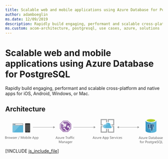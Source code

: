 ```yaml
---
title: Scalable web and mobile applications using Azure Database for PostgreSQL
author: adamboeglin
ms.date: 12/09/2019
description: Rapidly build engaging, performant and scalable cross-platform and native apps for iOS, Android, Windows, or Mac.
ms.custom: acom-architecture, postgresql, use cases, azure, solutions
---
```

# Scalable web and mobile applications using Azure Database for PostgreSQL

Rapidly build engaging, performant and scalable cross-platform and native apps for iOS, Android, Windows, or Mac. 


## Architecture

<svg class="architecture-diagram" aria-labelledby="scalable-web-and-mobile-applications-using-azure-database-for-postgresql" height="126.994" viewbox="0 0 789.121 126.994" width="789.121" xmlns="https://www.w3.org/2000/svg"><title id="scalable-web-and-mobile-applications-using-azure-database-for-postgresql">Scalable web and mobile applications using Azure Database for PostgreSQL</title><desc>Rapidly build engaging, performant and scalable cross-platform and native apps for iOS, Android, Windows, or Mac.</desc><g><path d="M36.412,67.156a2.141,2.141,0,0,0,2.135,2.131h49.1a2.141,2.141,0,0,0,2.135-2.135V33.747H36.411Z" fill="#59b4d9"></path><path d="M87.648,23.819h-49.1a2.141,2.141,0,0,0-2.135,2.135v8.113H89.784V25.954a2.141,2.141,0,0,0-2.135-2.135" fill="#a0a1a2"></path><g opacity="0.2"><path d="M38.547,23.819a2.141,2.141,0,0,0-2.135,2.135v41.2a2.141,2.141,0,0,0,2.135,2.131H40.9L82.956,23.81Z" fill="#fff"></path></g><rect fill="#fff" height="4.106" width="34.896" x="52.149" y="26.712"></rect><circle cx="44.861" cy="29.756" fill="#3999c6" r="2.306"></circle><g><path d="M124.581,67.273a2.055,2.055,0,0,1-2.1,1.865H101.276a2,2,0,0,1-1.865-1.865V25.321a2,2,0,0,1,1.866-1.865h21.207a2.055,2.055,0,0,1,2.1,1.865Z" fill="#333"></path><polygon fill="#505050" points="123.182 62.611 100.575 62.611 100.575 29.982 123.182 29.982 123.182 62.611 123.182 62.611"></polygon><path d="M118.754,26.487a.229.229,0,0,1-.221.236h-13.3A.229.229,0,0,1,105,26.5s0-.01,0-.014h0c0-.236,0-.471.236-.471H118.52c.236,0,.236.236.236.471Z"></path><path d="M103.139,65.871a.619.619,0,0,1-.7.7h-1.163a.619.619,0,0,1-.707-.7h0a.745.745,0,0,1,.7-.7h1.165A.745.745,0,0,1,103.139,65.871Z" fill="#737373"></path><path d="M123.182,65.871a.745.745,0,0,1-.7.7h-1.165a.619.619,0,0,1-.7-.7h0a.745.745,0,0,1,.7-.7h1.168a1.051,1.051,0,0,1,.7.7Z" fill="#737373"></path><path d="M114.559,65.871a1.236,1.236,0,0,1-1.4,1.4H110.6a1.343,1.343,0,0,1-1.4-1.285q0-.057,0-.113h0a1.5,1.5,0,0,1,1.4-1.4h2.564a1.343,1.343,0,0,1,1.4,1.285Q114.562,65.814,114.559,65.871Z" fill="#737373"></path></g><g><path d="M0,100.986V88.707H3.494a3.817,3.817,0,0,1,2.525.779,2.515,2.515,0,0,1,.934,2.029,2.99,2.99,0,0,1-.564,1.814,3.048,3.048,0,0,1-1.559,1.1v.035a3.132,3.132,0,0,1,1.986.938,2.881,2.881,0,0,1,.745,2.059,3.211,3.211,0,0,1-1.131,2.553,4.208,4.208,0,0,1-2.852.977ZM1.438,90.008v3.965H2.912A2.79,2.79,0,0,0,4.77,93.4,1.981,1.981,0,0,0,5.446,91.8q0-1.787-2.354-1.789Zm0,5.258v4.418H3.392a2.921,2.921,0,0,0,1.965-.6,2.052,2.052,0,0,0,.7-1.643q0-2.177-2.963-2.176Z" fill="#5b5b5b"></path><path d="M14.438,93.639a1.725,1.725,0,0,0-1.062-.283,1.793,1.793,0,0,0-1.5.848,3.917,3.917,0,0,0-.6,2.313v4.471h-1.4v-8.77h1.4v1.807H11.3a3.059,3.059,0,0,1,.917-1.441,2.088,2.088,0,0,1,1.378-.52,2.291,2.291,0,0,1,.84.121Z" fill="#5b5b5b"></path><path d="M19.4,101.191a4.071,4.071,0,0,1-3.1-1.229,4.555,4.555,0,0,1-1.16-3.258,4.744,4.744,0,0,1,1.207-3.451A4.341,4.341,0,0,1,19.6,92.012a3.933,3.933,0,0,1,3.062,1.207,4.789,4.789,0,0,1,1.1,3.348,4.707,4.707,0,0,1-1.187,3.361A4.155,4.155,0,0,1,19.4,101.191Zm.1-8a2.671,2.671,0,0,0-2.141.92,3.784,3.784,0,0,0-.788,2.539,3.578,3.578,0,0,0,.8,2.459,2.71,2.71,0,0,0,2.132.9,2.569,2.569,0,0,0,2.094-.883,3.824,3.824,0,0,0,.732-2.508,3.894,3.894,0,0,0-.732-2.535A2.557,2.557,0,0,0,19.5,93.193Z" fill="#5b5b5b"></path><path d="M37.053,92.217l-2.629,8.77H32.968l-1.807-6.277a4.068,4.068,0,0,1-.137-.812H30.99a3.811,3.811,0,0,1-.181.795l-1.961,6.295h-1.4l-2.654-8.77h1.473l1.815,6.594a3.9,3.9,0,0,1,.12.789h.068a3.718,3.718,0,0,1,.154-.807l2.021-6.576h1.285l1.815,6.611a4.76,4.76,0,0,1,.128.787h.068a3.7,3.7,0,0,1,.146-.787l1.781-6.611Z" fill="#5b5b5b"></path><path d="M38.148,100.67V99.162a4.161,4.161,0,0,0,2.526.848q1.85,0,1.85-1.232a1.071,1.071,0,0,0-.158-.6,1.592,1.592,0,0,0-.429-.432,3.191,3.191,0,0,0-.634-.34c-.242-.1-.5-.2-.783-.312a9.817,9.817,0,0,1-1.023-.467,3.12,3.12,0,0,1-.736-.529,1.969,1.969,0,0,1-.445-.674,2.377,2.377,0,0,1-.149-.881,2.09,2.09,0,0,1,.282-1.092,2.517,2.517,0,0,1,.754-.8,3.512,3.512,0,0,1,1.074-.484,4.814,4.814,0,0,1,1.246-.162,5.016,5.016,0,0,1,2.038.395v1.422a3.964,3.964,0,0,0-2.227-.635,2.579,2.579,0,0,0-.711.09,1.782,1.782,0,0,0-.544.252,1.2,1.2,0,0,0-.351.391,1.021,1.021,0,0,0-.124.5,1.2,1.2,0,0,0,.124.574,1.277,1.277,0,0,0,.364.412,2.731,2.731,0,0,0,.582.324q.343.146.779.316a11.127,11.127,0,0,1,1.045.459,3.554,3.554,0,0,1,.787.531,2.089,2.089,0,0,1,.5.68,2.2,2.2,0,0,1,.176.916,2.153,2.153,0,0,1-.287,1.131,2.447,2.447,0,0,1-.767.8,3.527,3.527,0,0,1-1.1.471,5.411,5.411,0,0,1-1.31.154A4.982,4.982,0,0,1,38.148,100.67Z" fill="#5b5b5b"></path><path d="M53.168,96.953H46.977a3.273,3.273,0,0,0,.788,2.26,2.715,2.715,0,0,0,2.072.8,4.309,4.309,0,0,0,2.723-.977v1.318a5.08,5.08,0,0,1-3.057.84,3.7,3.7,0,0,1-2.92-1.2,4.883,4.883,0,0,1-1.062-3.359,4.791,4.791,0,0,1,1.16-3.336,3.719,3.719,0,0,1,2.881-1.289,3.3,3.3,0,0,1,2.663,1.113,4.644,4.644,0,0,1,.942,3.092Zm-1.438-1.191a2.857,2.857,0,0,0-.587-1.893,2,2,0,0,0-1.605-.676,2.264,2.264,0,0,0-1.687.711,3.226,3.226,0,0,0-.856,1.857Z" fill="#5b5b5b"></path><path d="M59.864,93.639a1.725,1.725,0,0,0-1.062-.283,1.793,1.793,0,0,0-1.5.848,3.917,3.917,0,0,0-.6,2.313v4.471h-1.4v-8.77h1.4v1.807h.034a3.059,3.059,0,0,1,.917-1.441,2.088,2.088,0,0,1,1.378-.52,2.291,2.291,0,0,1,.84.121Z" fill="#5b5b5b"></path><path d="M71.732,88.707l-5.892,14.316h-1.31l5.874-14.316Z" fill="#5b5b5b"></path><path d="M90.537,100.986H89.106V92.748q0-.976.12-2.389h-.034a7.581,7.581,0,0,1-.368,1.189l-4.2,9.438h-.7l-4.187-9.369a7.253,7.253,0,0,1-.368-1.258h-.034q.067.735.068,2.406v8.221H78.018V88.707h1.9l3.768,8.563a10.982,10.982,0,0,1,.565,1.473H84.3q.369-1.011.591-1.508l3.845-8.527h1.8Z" fill="#5b5b5b"></path><path d="M97.241,101.191a4.069,4.069,0,0,1-3.1-1.229,4.551,4.551,0,0,1-1.16-3.258,4.744,4.744,0,0,1,1.207-3.451,4.34,4.34,0,0,1,3.263-1.242,3.932,3.932,0,0,1,3.061,1.207,4.784,4.784,0,0,1,1.1,3.348,4.711,4.711,0,0,1-1.186,3.361A4.159,4.159,0,0,1,97.241,101.191Zm.1-8a2.673,2.673,0,0,0-2.141.92,3.784,3.784,0,0,0-.787,2.539,3.578,3.578,0,0,0,.8,2.459,2.713,2.713,0,0,0,2.132.9,2.567,2.567,0,0,0,2.094-.883,3.824,3.824,0,0,0,.732-2.508,3.894,3.894,0,0,0-.732-2.535A2.554,2.554,0,0,0,97.344,93.193Z" fill="#5b5b5b"></path><path d="M105.291,99.719h-.034v1.268h-1.4V88h1.4v5.754h.034a3.321,3.321,0,0,1,3.031-1.746,3.213,3.213,0,0,1,2.642,1.178,4.858,4.858,0,0,1,.955,3.154,5.442,5.442,0,0,1-1.07,3.525,3.568,3.568,0,0,1-2.929,1.322A2.883,2.883,0,0,1,105.291,99.719Zm-.034-3.537v1.225a2.611,2.611,0,0,0,.706,1.846,2.521,2.521,0,0,0,3.794-.219,4.476,4.476,0,0,0,.724-2.715,3.539,3.539,0,0,0-.677-2.295,2.241,2.241,0,0,0-1.833-.83,2.49,2.49,0,0,0-1.969.852A3.129,3.129,0,0,0,105.257,96.182Z" fill="#5b5b5b"></path><path d="M114.881,89.99a.885.885,0,0,1-.642-.256.866.866,0,0,1-.266-.65.9.9,0,0,1,.907-.916.907.907,0,0,1,.655.26.875.875,0,0,1,.27.656.865.865,0,0,1-.27.641A.9.9,0,0,1,114.881,89.99Zm.686,11h-1.4v-8.77h1.4Z" fill="#5b5b5b"></path><path d="M119.813,100.986h-1.4V88h1.4Z" fill="#5b5b5b"></path><path d="M129.7,96.953h-6.191a3.273,3.273,0,0,0,.788,2.26,2.715,2.715,0,0,0,2.072.8,4.309,4.309,0,0,0,2.723-.977v1.318a5.08,5.08,0,0,1-3.057.84,3.7,3.7,0,0,1-2.92-1.2,4.883,4.883,0,0,1-1.062-3.359,4.791,4.791,0,0,1,1.16-3.336,3.719,3.719,0,0,1,2.881-1.289,3.3,3.3,0,0,1,2.663,1.113,4.644,4.644,0,0,1,.942,3.092Zm-1.438-1.191a2.857,2.857,0,0,0-.587-1.893,2,2,0,0,0-1.605-.676,2.264,2.264,0,0,0-1.687.711,3.226,3.226,0,0,0-.856,1.857Z" fill="#5b5b5b"></path><path d="M146.324,100.986h-1.593l-1.3-3.443h-5.207L137,100.986h-1.6l4.709-12.279h1.49Zm-3.365-4.736-1.927-5.232a5.093,5.093,0,0,1-.188-.82h-.034a4.531,4.531,0,0,1-.2.82L138.7,96.25Z" fill="#5b5b5b"></path><path d="M149.382,99.719h-.034v5.3h-1.4v-12.8h1.4v1.541h.034a3.321,3.321,0,0,1,3.031-1.746,3.209,3.209,0,0,1,2.646,1.178,4.874,4.874,0,0,1,.951,3.154,5.442,5.442,0,0,1-1.07,3.525,3.568,3.568,0,0,1-2.929,1.322A2.932,2.932,0,0,1,149.382,99.719Zm-.034-3.537v1.225a2.611,2.611,0,0,0,.706,1.846,2.521,2.521,0,0,0,3.794-.219,4.476,4.476,0,0,0,.724-2.715,3.539,3.539,0,0,0-.677-2.295,2.241,2.241,0,0,0-1.833-.83,2.49,2.49,0,0,0-1.969.852A3.129,3.129,0,0,0,149.348,96.182Z" fill="#5b5b5b"></path><path d="M159.691,99.719h-.034v5.3h-1.4v-12.8h1.4v1.541h.034a3.321,3.321,0,0,1,3.031-1.746,3.209,3.209,0,0,1,2.646,1.178,4.874,4.874,0,0,1,.951,3.154,5.442,5.442,0,0,1-1.07,3.525,3.568,3.568,0,0,1-2.929,1.322A2.932,2.932,0,0,1,159.691,99.719Zm-.034-3.537v1.225a2.611,2.611,0,0,0,.706,1.846,2.521,2.521,0,0,0,3.794-.219,4.476,4.476,0,0,0,.724-2.715,3.539,3.539,0,0,0-.677-2.295,2.241,2.241,0,0,0-1.833-.83,2.49,2.49,0,0,0-1.969.852A3.129,3.129,0,0,0,159.657,96.182Z" fill="#5b5b5b"></path></g><g><path d="M263.163,101.4H261.57l-1.3-3.443h-5.206l-1.225,3.443h-1.6l4.71-12.279h1.49ZM259.8,96.668l-1.927-5.232a4.888,4.888,0,0,1-.188-.82h-.034a4.6,4.6,0,0,1-.2.82l-1.909,5.232Z" fill="#5b5b5b"></path><path d="M270.9,93.037l-5.189,7.168h5.138v1.2h-7.2v-.437l5.188-7.133h-4.7v-1.2H270.9Z" fill="#5b5b5b"></path><path d="M279.8,101.4h-1.4v-1.387h-.034a2.885,2.885,0,0,1-2.706,1.592q-3.133,0-3.134-3.734v-5.24h1.4v5.018q0,2.774,2.124,2.775a2.149,2.149,0,0,0,1.691-.758,2.9,2.9,0,0,0,.663-1.982V92.635h1.4Z" fill="#5b5b5b"></path><path d="M287.208,94.057a1.725,1.725,0,0,0-1.062-.283,1.793,1.793,0,0,0-1.5.848,3.917,3.917,0,0,0-.6,2.313V101.4h-1.4v-8.77h1.4v1.807h.034A3.059,3.059,0,0,1,284.99,93a2.088,2.088,0,0,1,1.378-.52,2.291,2.291,0,0,1,.84.121Z" fill="#5b5b5b"></path><path d="M295.548,97.371h-6.19a3.277,3.277,0,0,0,.787,2.26,2.716,2.716,0,0,0,2.072.8,4.312,4.312,0,0,0,2.724-.977v1.318a5.083,5.083,0,0,1-3.058.84,3.706,3.706,0,0,1-2.92-1.2,4.883,4.883,0,0,1-1.062-3.359,4.8,4.8,0,0,1,1.16-3.336,3.721,3.721,0,0,1,2.882-1.289,3.3,3.3,0,0,1,2.663,1.113,4.644,4.644,0,0,1,.941,3.092Zm-1.438-1.191a2.862,2.862,0,0,0-.586-1.893,2.005,2.005,0,0,0-1.606-.676,2.266,2.266,0,0,0-1.687.711,3.232,3.232,0,0,0-.856,1.857Z" fill="#5b5b5b"></path><path d="M309.925,90.426H306.38V101.4h-1.438V90.426h-3.536v-1.3h8.52Z" fill="#5b5b5b"></path><path d="M314.712,94.057a1.722,1.722,0,0,0-1.062-.283,1.793,1.793,0,0,0-1.5.848,3.924,3.924,0,0,0-.6,2.313V101.4h-1.4v-8.77h1.4v1.807h.034A3.05,3.05,0,0,1,312.494,93a2.091,2.091,0,0,1,1.379-.52,2.285,2.285,0,0,1,.839.121Z" fill="#5b5b5b"></path><path d="M322.513,101.4h-1.4v-1.371h-.034a2.94,2.94,0,0,1-2.7,1.576,2.88,2.88,0,0,1-2.051-.693,2.4,2.4,0,0,1-.741-1.842q0-2.458,2.895-2.859l2.629-.369q0-2.232-1.807-2.234a4.318,4.318,0,0,0-2.86,1.078V93.252a5.429,5.429,0,0,1,2.98-.822q3.091,0,3.091,3.271Zm-1.4-4.436-2.115.291a3.452,3.452,0,0,0-1.473.482,1.4,1.4,0,0,0-.5,1.23,1.338,1.338,0,0,0,.458,1.049,1.766,1.766,0,0,0,1.22.406,2.255,2.255,0,0,0,1.726-.732,2.614,2.614,0,0,0,.681-1.854Z" fill="#5b5b5b"></path><path d="M329.492,89.656a1.873,1.873,0,0,0-.934-.232q-1.474,0-1.473,1.859v1.352h2.055v1.2h-2.055v7.57h-1.4v-7.57h-1.5v-1.2h1.5V91.213a2.95,2.95,0,0,1,.8-2.178,2.684,2.684,0,0,1,1.986-.8,2.74,2.74,0,0,1,1.02.154Z" fill="#5b5b5b"></path><path d="M334.98,89.656a1.868,1.868,0,0,0-.934-.232q-1.472,0-1.473,1.859v1.352h2.056v1.2h-2.056v7.57h-1.4v-7.57h-1.5v-1.2h1.5V91.213a2.953,2.953,0,0,1,.8-2.178,2.685,2.685,0,0,1,1.987-.8,2.734,2.734,0,0,1,1.019.154Z" fill="#5b5b5b"></path><path d="M336.855,90.408a.885.885,0,0,1-.642-.256.866.866,0,0,1-.266-.65.9.9,0,0,1,.907-.916.907.907,0,0,1,.655.26.875.875,0,0,1,.27.656.865.865,0,0,1-.27.641A.9.9,0,0,1,336.855,90.408Zm.686,11h-1.4v-8.77h1.4Z" fill="#5b5b5b"></path><path d="M346.361,101a4.572,4.572,0,0,1-2.4.607,3.966,3.966,0,0,1-3.027-1.221,4.42,4.42,0,0,1-1.151-3.164,4.861,4.861,0,0,1,1.241-3.48,4.34,4.34,0,0,1,3.313-1.314,4.614,4.614,0,0,1,2.038.428V94.3a3.566,3.566,0,0,0-2.089-.686,2.821,2.821,0,0,0-2.205.963,3.656,3.656,0,0,0-.86,2.531,3.482,3.482,0,0,0,.809,2.432,2.791,2.791,0,0,0,2.171.891,3.523,3.523,0,0,0,2.158-.762Z" fill="#5b5b5b"></path><path d="M281.53,122.449H280.1v-8.238q0-.976.12-2.389h-.034a7.581,7.581,0,0,1-.368,1.189l-4.2,9.438h-.7l-4.187-9.369a7.253,7.253,0,0,1-.368-1.258h-.034q.067.735.068,2.406v8.221h-1.388V110.17h1.9l3.768,8.563a10.982,10.982,0,0,1,.565,1.473h.051q.369-1.011.591-1.508l3.845-8.527h1.8Z" fill="#5b5b5b"></path><path d="M290.847,122.449h-1.4v-1.371h-.034a2.94,2.94,0,0,1-2.7,1.576,2.88,2.88,0,0,1-2.051-.693,2.4,2.4,0,0,1-.741-1.842q0-2.458,2.895-2.859l2.629-.369q0-2.232-1.807-2.234a4.318,4.318,0,0,0-2.86,1.078V114.3a5.429,5.429,0,0,1,2.98-.822q3.091,0,3.091,3.271Zm-1.4-4.436-2.115.291a3.452,3.452,0,0,0-1.473.482,1.4,1.4,0,0,0-.5,1.23,1.338,1.338,0,0,0,.458,1.049,1.766,1.766,0,0,0,1.22.406,2.255,2.255,0,0,0,1.726-.732,2.614,2.614,0,0,0,.681-1.854Z" fill="#5b5b5b"></path><path d="M300.771,122.449h-1.4v-5q0-2.789-2.038-2.791a2.209,2.209,0,0,0-1.743.793,2.934,2.934,0,0,0-.689,2v5h-1.4v-8.77h1.4v1.457h.034a3.167,3.167,0,0,1,2.878-1.662,2.682,2.682,0,0,1,2.2.93,4.137,4.137,0,0,1,.763,2.684Z" fill="#5b5b5b"></path><path d="M309.694,122.449h-1.4v-1.371h-.034a2.942,2.942,0,0,1-2.7,1.576,2.881,2.881,0,0,1-2.051-.693,2.406,2.406,0,0,1-.74-1.842q0-2.458,2.895-2.859l2.629-.369q0-2.232-1.808-2.234a4.318,4.318,0,0,0-2.859,1.078V114.3a5.426,5.426,0,0,1,2.979-.822q3.091,0,3.092,3.271Zm-1.4-4.436-2.115.291a3.447,3.447,0,0,0-1.473.482,1.4,1.4,0,0,0-.5,1.23,1.338,1.338,0,0,0,.458,1.049,1.769,1.769,0,0,0,1.221.406,2.255,2.255,0,0,0,1.726-.732,2.618,2.618,0,0,0,.681-1.854Z" fill="#5b5b5b"></path><path d="M319.824,121.746q0,4.831-4.624,4.83a6.2,6.2,0,0,1-2.844-.617v-1.4a5.833,5.833,0,0,0,2.826.822q3.237,0,3.236-3.441v-.959h-.034a3.548,3.548,0,0,1-5.646.51,4.669,4.669,0,0,1-1-3.139,5.464,5.464,0,0,1,1.074-3.555,3.591,3.591,0,0,1,2.941-1.318,2.858,2.858,0,0,1,2.629,1.422h.034V113.68h1.405Zm-1.405-3.262v-1.293a2.506,2.506,0,0,0-.706-1.789,2.322,2.322,0,0,0-1.76-.746,2.44,2.44,0,0,0-2.038.947,4.219,4.219,0,0,0-.736,2.648,3.628,3.628,0,0,0,.707,2.344,2.283,2.283,0,0,0,1.87.877,2.442,2.442,0,0,0,1.923-.84A3.123,3.123,0,0,0,318.419,118.484Z" fill="#5b5b5b"></path><path d="M329.714,118.416h-6.19a3.277,3.277,0,0,0,.787,2.26,2.716,2.716,0,0,0,2.072.8,4.312,4.312,0,0,0,2.724-.977v1.318a5.083,5.083,0,0,1-3.058.84,3.706,3.706,0,0,1-2.92-1.2,4.883,4.883,0,0,1-1.062-3.359,4.8,4.8,0,0,1,1.16-3.336,3.721,3.721,0,0,1,2.882-1.289,3.3,3.3,0,0,1,2.663,1.113,4.644,4.644,0,0,1,.941,3.092Zm-1.438-1.191a2.862,2.862,0,0,0-.586-1.893,2.005,2.005,0,0,0-1.606-.676,2.266,2.266,0,0,0-1.687.711,3.232,3.232,0,0,0-.856,1.857Z" fill="#5b5b5b"></path><path d="M336.41,115.1a1.722,1.722,0,0,0-1.062-.283,1.793,1.793,0,0,0-1.5.848,3.924,3.924,0,0,0-.6,2.313v4.471h-1.4v-8.77h1.4v1.807h.034a3.05,3.05,0,0,1,.916-1.441,2.091,2.091,0,0,1,1.379-.52,2.285,2.285,0,0,1,.839.121Z" fill="#5b5b5b"></path></g><g><rect fill="#969696" height="1.5" width="103.7" x="138.382" y="42.504"></rect><polygon fill="#969696" points="240.55 38.018 249.617 43.254 240.55 48.489 240.55 38.018"></polygon></g><g><rect fill="#969696" height="1.5" width="103.7" x="341.311" y="42.504"></rect><polygon fill="#969696" points="443.479 38.018 452.546 43.254 443.479 48.489 443.479 38.018"></polygon></g><g><rect fill="#969696" height="1.5" width="96.165" x="568.059" y="42.504"></rect><polygon fill="#969696" points="662.692 38.018 671.759 43.254 662.692 48.489 662.692 38.018"></polygon><polygon fill="#969696" points="569.59 38.018 560.523 43.254 569.59 48.489 569.59 38.018"></polygon></g><g><polygon fill="#804998" points="330.142 50.043 330.142 26.467 313.647 10.021 290.303 10.021 273.773 26.965 273.773 49.96 290.269 66.39 313.647 66.39 330.142 50.043"></polygon><g opacity="0.8" style="isolation: isolate"><path d="M312.711,12.276H291.234L276.028,27.864V49.02L291.2,64.135h21.507L327.888,49.1V27.406Zm-1.28,48.748h-.171l-12.717-12.9,2.685-3H292.01v9.45l3.018-3.249,10,9.7H292.49l-13.35-13.3V29.13l3.745-3.84,9.954,8.968-5.67,5.886h18.1V22.157l-5.919,5.9-10.017-9.383,3.209-3.289h18.878L324.776,28.7V45.322l-6.338-5.973,4.643-4.178H310.248V47.29l4.194-4.161,7.179,7.8Z" fill="#fff"></path></g><g opacity="0.2" style="isolation: isolate"><polygon fill="#fff" points="322.134 18.483 313.647 10.021 290.303 10.021 273.773 26.965 273.773 49.961 282.232 58.385 322.134 18.483"></polygon></g></g><g><path d="M680,101.822h-1.593l-1.3-3.443H671.9l-1.225,3.443h-1.6l4.71-12.279h1.489Zm-3.365-4.736-1.927-5.232a4.888,4.888,0,0,1-.188-.82h-.034a4.6,4.6,0,0,1-.2.82l-1.909,5.232Z" fill="#5b5b5b"></path><path d="M687.731,93.455l-5.188,7.168h5.138v1.2h-7.2v-.437l5.189-7.133h-4.7v-1.2h6.765Z" fill="#5b5b5b"></path><path d="M696.638,101.822h-1.4v-1.387H695.2a2.885,2.885,0,0,1-2.706,1.592q-3.135,0-3.134-3.734v-5.24h1.4V98.07q0,2.774,2.124,2.775a2.145,2.145,0,0,0,1.69-.758,2.9,2.9,0,0,0,.664-1.982V93.053h1.4Z" fill="#5b5b5b"></path><path d="M704.045,94.475a1.722,1.722,0,0,0-1.062-.283,1.793,1.793,0,0,0-1.5.848,3.924,3.924,0,0,0-.6,2.313v4.471h-1.4v-8.77h1.4v1.807h.034a3.05,3.05,0,0,1,.916-1.441,2.089,2.089,0,0,1,1.379-.52,2.285,2.285,0,0,1,.839.121Z" fill="#5b5b5b"></path><path d="M712.385,97.789h-6.191a3.282,3.282,0,0,0,.788,2.26,2.715,2.715,0,0,0,2.072.8,4.309,4.309,0,0,0,2.723-.977v1.318a5.08,5.08,0,0,1-3.057.84,3.706,3.706,0,0,1-2.92-1.2,4.883,4.883,0,0,1-1.062-3.359,4.8,4.8,0,0,1,1.16-3.336,3.721,3.721,0,0,1,2.882-1.289,3.3,3.3,0,0,1,2.663,1.113,4.644,4.644,0,0,1,.941,3.092ZM710.946,96.6a2.857,2.857,0,0,0-.587-1.893,2,2,0,0,0-1.605-.676,2.264,2.264,0,0,0-1.687.711,3.226,3.226,0,0,0-.856,1.857Z" fill="#5b5b5b"></path><path d="M719.5,101.822V89.543h3.392q6.491,0,6.49,5.984a6.031,6.031,0,0,1-1.8,4.568,6.688,6.688,0,0,1-4.825,1.727Zm1.439-10.979v9.676h1.832a5.192,5.192,0,0,0,3.759-1.293,4.842,4.842,0,0,0,1.345-3.664q0-4.72-5.018-4.719Z" fill="#5b5b5b"></path><path d="M737.886,101.822h-1.4v-1.371h-.034a2.94,2.94,0,0,1-2.7,1.576,2.878,2.878,0,0,1-2.051-.693,2.4,2.4,0,0,1-.741-1.842q0-2.458,2.895-2.859l2.629-.369q0-2.232-1.807-2.234a4.318,4.318,0,0,0-2.86,1.078V93.67a5.428,5.428,0,0,1,2.979-.822q3.092,0,3.092,3.271Zm-1.4-4.436-2.115.291a3.452,3.452,0,0,0-1.473.482,1.4,1.4,0,0,0-.5,1.23,1.341,1.341,0,0,0,.458,1.049,1.771,1.771,0,0,0,1.221.406,2.255,2.255,0,0,0,1.726-.732,2.618,2.618,0,0,0,.681-1.854Z" fill="#5b5b5b"></path><path d="M744.6,101.736a2.722,2.722,0,0,1-1.311.273q-2.3,0-2.3-2.568V94.252h-1.507v-1.2h1.507V90.912l1.4-.453v2.594h2.21v1.2h-2.21v4.941a2.047,2.047,0,0,0,.3,1.258,1.2,1.2,0,0,0,.993.377,1.47,1.47,0,0,0,.917-.291Z" fill="#5b5b5b"></path><path d="M752.751,101.822h-1.4v-1.371h-.034a2.94,2.94,0,0,1-2.7,1.576,2.878,2.878,0,0,1-2.051-.693,2.4,2.4,0,0,1-.741-1.842q0-2.458,2.895-2.859l2.629-.369q0-2.232-1.807-2.234a4.318,4.318,0,0,0-2.86,1.078V93.67a5.428,5.428,0,0,1,2.979-.822q3.092,0,3.092,3.271Zm-1.4-4.436-2.115.291a3.452,3.452,0,0,0-1.473.482,1.4,1.4,0,0,0-.5,1.23,1.341,1.341,0,0,0,.458,1.049,1.771,1.771,0,0,0,1.221.406,2.255,2.255,0,0,0,1.726-.732,2.618,2.618,0,0,0,.681-1.854Z" fill="#5b5b5b"></path><path d="M756.836,100.555H756.8v1.268h-1.4V88.84h1.4v5.754h.034a3.321,3.321,0,0,1,3.031-1.746,3.214,3.214,0,0,1,2.642,1.178,4.858,4.858,0,0,1,.955,3.154,5.437,5.437,0,0,1-1.071,3.525,3.565,3.565,0,0,1-2.928,1.322A2.883,2.883,0,0,1,756.836,100.555Zm-.034-3.537v1.225a2.611,2.611,0,0,0,.706,1.846,2.519,2.519,0,0,0,3.793-.219,4.476,4.476,0,0,0,.724-2.715,3.545,3.545,0,0,0-.676-2.295,2.243,2.243,0,0,0-1.833-.83,2.494,2.494,0,0,0-1.97.852A3.133,3.133,0,0,0,756.8,97.017Z" fill="#5b5b5b"></path><path d="M771.752,101.822h-1.4v-1.371h-.034a2.94,2.94,0,0,1-2.7,1.576,2.878,2.878,0,0,1-2.051-.693,2.4,2.4,0,0,1-.741-1.842q0-2.458,2.895-2.859l2.629-.369q0-2.232-1.807-2.234a4.318,4.318,0,0,0-2.86,1.078V93.67a5.428,5.428,0,0,1,2.979-.822q3.092,0,3.092,3.271Zm-1.4-4.436-2.115.291a3.452,3.452,0,0,0-1.473.482,1.4,1.4,0,0,0-.5,1.23,1.341,1.341,0,0,0,.458,1.049,1.771,1.771,0,0,0,1.221.406,2.255,2.255,0,0,0,1.726-.732,2.618,2.618,0,0,0,.681-1.854Z" fill="#5b5b5b"></path><path d="M773.867,101.506V100a4.159,4.159,0,0,0,2.526.848q1.849,0,1.85-1.232a1.063,1.063,0,0,0-.159-.6,1.574,1.574,0,0,0-.428-.432,3.191,3.191,0,0,0-.634-.34c-.242-.1-.5-.2-.783-.312a9.817,9.817,0,0,1-1.023-.467,3.12,3.12,0,0,1-.736-.529,1.969,1.969,0,0,1-.445-.674,2.376,2.376,0,0,1-.15-.881,2.091,2.091,0,0,1,.283-1.092,2.524,2.524,0,0,1,.753-.8A3.528,3.528,0,0,1,776,93.01a4.809,4.809,0,0,1,1.246-.162,5.016,5.016,0,0,1,2.038.395v1.422a3.964,3.964,0,0,0-2.227-.635,2.579,2.579,0,0,0-.711.09,1.782,1.782,0,0,0-.544.252,1.177,1.177,0,0,0-.351.391,1.021,1.021,0,0,0-.124.5,1.2,1.2,0,0,0,.124.574,1.274,1.274,0,0,0,.363.412,2.764,2.764,0,0,0,.583.324q.341.146.779.316a10.992,10.992,0,0,1,1.044.459,3.539,3.539,0,0,1,.788.531,2.089,2.089,0,0,1,.5.68,2.2,2.2,0,0,1,.176.916,2.153,2.153,0,0,1-.287,1.131,2.447,2.447,0,0,1-.767.8,3.527,3.527,0,0,1-1.1.471,5.419,5.419,0,0,1-1.311.154A4.981,4.981,0,0,1,773.867,101.506Z" fill="#5b5b5b"></path><path d="M788.887,97.789H782.7a3.282,3.282,0,0,0,.788,2.26,2.715,2.715,0,0,0,2.072.8,4.309,4.309,0,0,0,2.723-.977v1.318a5.08,5.08,0,0,1-3.057.84,3.706,3.706,0,0,1-2.92-1.2,4.883,4.883,0,0,1-1.062-3.359,4.8,4.8,0,0,1,1.16-3.336,3.721,3.721,0,0,1,2.882-1.289,3.3,3.3,0,0,1,2.663,1.113,4.644,4.644,0,0,1,.941,3.092ZM787.448,96.6a2.857,2.857,0,0,0-.587-1.893,2,2,0,0,0-1.605-.676,2.264,2.264,0,0,0-1.687.711,3.226,3.226,0,0,0-.856,1.857Z" fill="#5b5b5b"></path><path d="M679.635,111.119a1.867,1.867,0,0,0-.933-.232q-1.474,0-1.474,1.859V114.1h2.056v1.2h-2.056v7.57h-1.4V115.3h-1.5v-1.2h1.5v-1.422a2.95,2.95,0,0,1,.8-2.178,2.681,2.681,0,0,1,1.986-.8,2.734,2.734,0,0,1,1.019.154Z" fill="#5b5b5b"></path><path d="M684.456,123.072a4.069,4.069,0,0,1-3.1-1.229,4.555,4.555,0,0,1-1.16-3.258,4.744,4.744,0,0,1,1.207-3.451,4.34,4.34,0,0,1,3.263-1.242,3.935,3.935,0,0,1,3.062,1.207,4.788,4.788,0,0,1,1.1,3.348,4.707,4.707,0,0,1-1.186,3.361A4.159,4.159,0,0,1,684.456,123.072Zm.1-8a2.67,2.67,0,0,0-2.141.92,3.784,3.784,0,0,0-.788,2.539,3.582,3.582,0,0,0,.8,2.459,2.713,2.713,0,0,0,2.133.9,2.569,2.569,0,0,0,2.094-.883,3.829,3.829,0,0,0,.731-2.508,3.9,3.9,0,0,0-.731-2.535A2.557,2.557,0,0,0,684.56,115.074Z" fill="#5b5b5b"></path><path d="M695.64,115.519a1.722,1.722,0,0,0-1.062-.283,1.793,1.793,0,0,0-1.5.848,3.924,3.924,0,0,0-.6,2.313v4.471h-1.4V114.1h1.4V115.9h.034a3.05,3.05,0,0,1,.916-1.441,2.089,2.089,0,0,1,1.379-.52,2.285,2.285,0,0,1,.839.121Z" fill="#5b5b5b"></path><path d="M703.595,118.225v4.643h-1.439V110.588h3.374a4.445,4.445,0,0,1,3.053.959,3.42,3.42,0,0,1,1.083,2.705,3.723,3.723,0,0,1-1.2,2.861,4.594,4.594,0,0,1-3.249,1.111Zm0-6.336v5.035H705.1a3.374,3.374,0,0,0,2.273-.68,2.414,2.414,0,0,0,.783-1.924q0-2.432-2.877-2.432Z" fill="#5b5b5b"></path><path d="M714.8,123.072a4.069,4.069,0,0,1-3.1-1.229,4.555,4.555,0,0,1-1.16-3.258,4.744,4.744,0,0,1,1.207-3.451,4.34,4.34,0,0,1,3.263-1.242,3.935,3.935,0,0,1,3.062,1.207,4.788,4.788,0,0,1,1.1,3.348,4.707,4.707,0,0,1-1.186,3.361A4.159,4.159,0,0,1,714.8,123.072Zm.1-8a2.67,2.67,0,0,0-2.141.92,3.784,3.784,0,0,0-.788,2.539,3.582,3.582,0,0,0,.8,2.459,2.713,2.713,0,0,0,2.133.9,2.569,2.569,0,0,0,2.094-.883,3.829,3.829,0,0,0,.731-2.508,3.9,3.9,0,0,0-.731-2.535A2.557,2.557,0,0,0,714.906,115.074Z" fill="#5b5b5b"></path><path d="M720.883,122.551v-1.508a4.159,4.159,0,0,0,2.526.848q1.849,0,1.85-1.232a1.063,1.063,0,0,0-.159-.6,1.574,1.574,0,0,0-.428-.432,3.191,3.191,0,0,0-.634-.34c-.242-.1-.5-.2-.783-.312a9.817,9.817,0,0,1-1.023-.467,3.12,3.12,0,0,1-.736-.529,1.969,1.969,0,0,1-.445-.674,2.376,2.376,0,0,1-.15-.881,2.091,2.091,0,0,1,.283-1.092,2.524,2.524,0,0,1,.753-.8,3.528,3.528,0,0,1,1.075-.484,4.809,4.809,0,0,1,1.246-.162,5.016,5.016,0,0,1,2.038.395v1.422a3.964,3.964,0,0,0-2.227-.635,2.579,2.579,0,0,0-.711.09,1.782,1.782,0,0,0-.544.252,1.177,1.177,0,0,0-.351.391,1.021,1.021,0,0,0-.124.5,1.2,1.2,0,0,0,.124.574,1.274,1.274,0,0,0,.363.412,2.764,2.764,0,0,0,.583.324q.341.146.779.316a10.992,10.992,0,0,1,1.044.459,3.539,3.539,0,0,1,.788.531,2.089,2.089,0,0,1,.5.68,2.2,2.2,0,0,1,.176.916,2.153,2.153,0,0,1-.287,1.131,2.447,2.447,0,0,1-.767.8,3.527,3.527,0,0,1-1.1.471,5.419,5.419,0,0,1-1.311.154A4.981,4.981,0,0,1,720.883,122.551Z" fill="#5b5b5b"></path><path d="M732.923,122.781a2.722,2.722,0,0,1-1.311.273q-2.3,0-2.3-2.568V115.3H727.8v-1.2h1.507v-2.141l1.4-.453V114.1h2.21v1.2h-2.21v4.941a2.047,2.047,0,0,0,.3,1.258,1.2,1.2,0,0,0,.993.377,1.47,1.47,0,0,0,.917-.291Z" fill="#5b5b5b"></path><path d="M742.145,122.164q0,4.831-4.624,4.83a6.2,6.2,0,0,1-2.843-.617v-1.4a5.83,5.83,0,0,0,2.826.822q3.236,0,3.236-3.441v-.959h-.034a3.549,3.549,0,0,1-5.647.51,4.674,4.674,0,0,1-1-3.139,5.464,5.464,0,0,1,1.074-3.555,3.591,3.591,0,0,1,2.941-1.318,2.859,2.859,0,0,1,2.629,1.422h.034V114.1h1.4Zm-1.4-3.262v-1.293a2.506,2.506,0,0,0-.706-1.789,2.322,2.322,0,0,0-1.76-.746,2.439,2.439,0,0,0-2.038.947,4.219,4.219,0,0,0-.736,2.648,3.633,3.633,0,0,0,.706,2.344,2.286,2.286,0,0,0,1.871.877,2.442,2.442,0,0,0,1.923-.84A3.128,3.128,0,0,0,740.74,118.9Z" fill="#5b5b5b"></path><path d="M749.561,115.519a1.722,1.722,0,0,0-1.062-.283,1.793,1.793,0,0,0-1.5.848,3.924,3.924,0,0,0-.6,2.313v4.471h-1.4V114.1h1.4V115.9h.034a3.05,3.05,0,0,1,.916-1.441,2.089,2.089,0,0,1,1.379-.52,2.285,2.285,0,0,1,.839.121Z" fill="#5b5b5b"></path><path d="M757.9,118.834H751.71a3.282,3.282,0,0,0,.788,2.26,2.715,2.715,0,0,0,2.072.8,4.309,4.309,0,0,0,2.723-.977v1.318a5.08,5.08,0,0,1-3.057.84,3.706,3.706,0,0,1-2.92-1.2,4.883,4.883,0,0,1-1.062-3.359,4.8,4.8,0,0,1,1.16-3.336,3.721,3.721,0,0,1,2.882-1.289,3.3,3.3,0,0,1,2.663,1.113,4.644,4.644,0,0,1,.941,3.092Zm-1.438-1.191a2.857,2.857,0,0,0-.587-1.893,2,2,0,0,0-1.605-.676,2.264,2.264,0,0,0-1.687.711,3.226,3.226,0,0,0-.856,1.857Z" fill="#5b5b5b"></path><path d="M759.64,122.369v-1.7a3.261,3.261,0,0,0,.7.463,5.85,5.85,0,0,0,.855.348,6.8,6.8,0,0,0,.9.217,4.894,4.894,0,0,0,.839.078,3.288,3.288,0,0,0,1.982-.492,1.847,1.847,0,0,0,.437-2.283,2.484,2.484,0,0,0-.6-.672,6.133,6.133,0,0,0-.912-.582q-.527-.278-1.135-.586-.642-.325-1.2-.66a5.094,5.094,0,0,1-.968-.736,3.041,3.041,0,0,1-.646-.912,3.109,3.109,0,0,1,.133-2.654,3.165,3.165,0,0,1,.967-1.023,4.452,4.452,0,0,1,1.366-.6,6.273,6.273,0,0,1,1.563-.2,6,6,0,0,1,2.646.436v1.619a4.8,4.8,0,0,0-2.792-.754,4.669,4.669,0,0,0-.941.1,2.685,2.685,0,0,0-.84.322,1.865,1.865,0,0,0-.6.572,1.524,1.524,0,0,0-.231.857,1.75,1.75,0,0,0,.176.813,1.967,1.967,0,0,0,.518.625,5.154,5.154,0,0,0,.835.549q.492.267,1.135.582.659.325,1.25.686a5.756,5.756,0,0,1,1.036.8,3.532,3.532,0,0,1,.706.967,2.712,2.712,0,0,1,.262,1.217,3.1,3.1,0,0,1-.355,1.537,2.945,2.945,0,0,1-.959,1.023,4.207,4.207,0,0,1-1.392.568,7.613,7.613,0,0,1-1.661.176,6.816,6.816,0,0,1-.72-.047c-.285-.031-.576-.078-.873-.137a7.38,7.38,0,0,1-.844-.223A2.64,2.64,0,0,1,759.64,122.369Z" fill="#5b5b5b"></path><path d="M774.479,123.072a5.423,5.423,0,0,1-4.187-1.721,6.4,6.4,0,0,1-1.567-4.479,6.745,6.745,0,0,1,1.6-4.727,5.61,5.61,0,0,1,4.358-1.764,5.274,5.274,0,0,1,4.093,1.711,6.4,6.4,0,0,1,1.559,4.479,6.789,6.789,0,0,1-1.593,4.754,4.718,4.718,0,0,1-.8.719l3.451,2.475h-2.612l-2.312-1.73A6.624,6.624,0,0,1,774.479,123.072Zm.1-11.389a3.956,3.956,0,0,0-3.143,1.4,5.4,5.4,0,0,0-1.208,3.664,5.488,5.488,0,0,0,1.174,3.656,3.854,3.854,0,0,0,3.074,1.379,4.033,4.033,0,0,0,3.186-1.318,5.394,5.394,0,0,0,1.164-3.691,5.619,5.619,0,0,0-1.13-3.76A3.877,3.877,0,0,0,774.582,111.683Z" fill="#5b5b5b"></path><path d="M789.121,122.867H782.75V110.588h1.439v10.977h4.932Z" fill="#5b5b5b"></path></g><g><path d="M703.187,9.293V61.166c0,5.46,12.2,9.771,27.155,9.771V9.293Z" fill="#3998c5"></path><path d="M730.342,70.749h.426c14.865,0,26.729-4.3,26.729-9.741V9.293H730.342Z" fill="#59b3d8"></path><path d="M757.072,9.771c0,5.319-12.071,9.771-26.871,9.771s-27.015-4.455-27.015-9.771S715.258,0,730.058,0s27.015,4.455,27.015,9.771" fill="#fff"></path><path d="M751.606,9.2c0,3.592-9.627,6.466-21.41,6.466S708.647,12.789,708.647,9.2s9.627-6.466,21.41-6.466S751.606,5.6,751.606,9.2" fill="#7fb900"></path><path d="M747.013,13.075c2.874-1.143,4.455-2.442,4.455-3.879,0-3.592-9.627-6.466-21.41-6.466S708.647,5.6,708.647,9.2c0,1.437,1.724,2.874,4.455,3.879,3.879-1.581,10.058-2.442,16.955-2.442a52.373,52.373,0,0,1,16.955,2.442" fill="#b7d332"></path><path d="M745.272,48.3c-4.276.881-4.571-.571-4.571-.571,4.515-6.7,6.4-15.2,4.773-17.282-4.443-5.677-12.141-2.992-12.263-2.922l-.041.007a15.253,15.253,0,0,0-2.857-.3,7.05,7.05,0,0,0-4.516,1.351s-13.723-5.653-13.085,7.107c.143,2.714,3.892,20.545,8.371,15.159,1.637-1.97,3.219-3.634,3.219-3.634a4.154,4.154,0,0,0,2.714.693l.077-.064a2.989,2.989,0,0,0,.031.768c-1.154,1.285-.816,1.515-3.122,1.991-2.334.481-.961,1.337-.069,1.561a4.742,4.742,0,0,0,5.293-1.714l-.069.271a7.713,7.713,0,0,1,.714,4.166,11.489,11.489,0,0,0,.267,4.016c.356.968.714,3.149,3.744,2.5a4.473,4.473,0,0,0,4.029-4.3c.129-1.667.428-1.428.441-2.914l.236-.706c.271-2.262.043-2.992,1.6-2.652l.38.033a8.645,8.645,0,0,0,3.536-.6c1.9-.881,3.028-2.355,1.154-1.968Z" fill="#336790"></path><g><path d="M727.22,37.107a1.82,1.82,0,0,0-.618-.193,1.325,1.325,0,0,0-.911.129.331.331,0,0,0-.143.221c-.04.286.384.823.916.9a.977.977,0,0,0,.129.009,1,1,0,0,0,.906-.581l.014-.05C727.529,37.447,727.509,37.266,727.22,37.107Z" fill="#fff"></path><path d="M739.037,36.662a1.7,1.7,0,0,0-.614-.013c-.444.064-.874.263-.838.526l.007.026a.906.906,0,0,0,.826.53.927.927,0,0,0,.117-.007,1.083,1.083,0,0,0,.608-.334.7.7,0,0,0,.23-.464C739.352,36.8,739.232,36.707,739.037,36.662Z" fill="#fff"></path></g><path d="M746.564,48.245c-.206-.631-1.106-.443-1.4-.381-3.012.621-3.856.009-4.032-.164a35.12,35.12,0,0,0,4.661-10.478c.833-3.332.817-5.976-.036-7.066a9.741,9.741,0,0,0-7.57-3.742,14.649,14.649,0,0,0-5.063.676l-.036.009-.057.02h0l-.051.02a11.788,11.788,0,0,0-2.681-.349,7.607,7.607,0,0,0-4.533,1.285,19.831,19.831,0,0,0-4.335-1.09,8.965,8.965,0,0,0-6.409,1.154c-1.987,1.41-2.908,3.942-2.729,7.524.087,1.69,2.56,15.149,6.44,16.444a2.371,2.371,0,0,0,2.628-1.046c1.383-1.663,2.674-3.042,3-3.385a4.733,4.733,0,0,0,2.252.6,2.028,2.028,0,0,0,.019.239c-.143.161-.271.324-.407.5-.518.66-.641.816-2.322,1.163-.681.143-1.588.406-1.6,1.081s.934,1.1,1.494,1.238a5.1,5.1,0,0,0,5.2-1.26,34.666,34.666,0,0,0,.5,8,3.724,3.724,0,0,0,3.576,2.755,5.745,5.745,0,0,0,1.194-.136,4.523,4.523,0,0,0,4.161-4.229c.247-1.428.676-4.9.857-6.647a4.406,4.406,0,0,0,1.6.243,8.864,8.864,0,0,0,3.365-.634C745.322,50.073,746.827,49.042,746.564,48.245ZM738.917,50.1c-.074.976-.637,5.676-.931,7.38a3.779,3.779,0,0,1-3.552,3.6,3.007,3.007,0,0,1-3.808-1.891q-.042-.124-.073-.251a42.212,42.212,0,0,1-.414-9.321.373.373,0,0,0-.04-.174,2.014,2.014,0,0,0-.073-.357,1.964,1.964,0,0,0-.964-1.168l-.047-.024a1.428,1.428,0,0,0-1.244-.074,10.117,10.117,0,0,1,.513-1.631l.08-.214c.091-.246.2-.49.32-.76.63-1.4,1.491-3.314.553-7.65A2.638,2.638,0,0,0,726.2,35.39q-.079.013-.157.031A7.777,7.777,0,0,0,723.03,36.5a11.561,11.561,0,0,1,2.649-7.056,6.543,6.543,0,0,1,4.935-1.857,10.178,10.178,0,0,1,7.427,3.244,12.042,12.042,0,0,1,2.714,4.456c-2.038-.244-3.408.121-4.082,1.084-1.428,2.051.833,6.115,1.922,8.068.186.333.378.677.438.823a7.22,7.22,0,0,0,1.15,1.847,3.9,3.9,0,0,1,.384.531l-.093.026c-.577.156-1.655.458-1.558,2.437Zm-20.009,1.057c-1.278-.421-2.7-2.988-3.993-7.212a46.14,46.14,0,0,1-1.808-8.252c-.161-3.242.63-5.5,2.357-6.728a7,7,0,0,1,4.08-1.1,17.648,17.648,0,0,1,5.324.967h0a3.294,3.294,0,0,0-.246.226c-2.967,2.993-2.861,8.134-2.856,8.351v.025a24.709,24.709,0,0,1-.087,4.809,5.287,5.287,0,0,0,1.393,4.427,4.609,4.609,0,0,0,.473.421c-.486.517-1.643,1.77-2.892,3.275h0c-.6.719-1.174.976-1.745.786Zm4.288-8.767a25.709,25.709,0,0,0,.1-4.935,6.013,6.013,0,0,1,4-1.247,1.731,1.731,0,0,1,1.455,1.514c.883,4.084.116,5.79-.5,7.163-.119.264-.241.537-.343.807l-.08.214a12.561,12.561,0,0,0-.516,1.584,3.881,3.881,0,0,1-2.915-1.24,4.608,4.608,0,0,1-1.2-3.864Zm4.192,6.439a.384.384,0,0,0,.037-.047.656.656,0,0,1,.871-.211l.064.033a1.2,1.2,0,0,1,.521,1.571,4.358,4.358,0,0,1-4.876,1.571h0a2.1,2.1,0,0,1-.913-.448,2.187,2.187,0,0,1,.961-.346c1.877-.384,2.142-.637,2.781-1.445.143-.183.32-.407.557-.671Zm12.041-3.875c-.074-.181-.24-.477-.468-.888l-.01-.017c-.933-1.673-3.117-5.589-1.964-7.237a2.612,2.612,0,0,1,2.264-.821,9.388,9.388,0,0,1,1.237.093,10.213,10.213,0,0,1-.156,1.641,13.643,13.643,0,0,0-.186,1.737,13.048,13.048,0,0,0,.143,1.968,6.954,6.954,0,0,1-.441,4.323,5.243,5.243,0,0,1-.417-.8Zm5.206-7.122a39.45,39.45,0,0,1-4.092,9.085c-.064-.091-.143-.193-.243-.314l-.091-.117-.026-.031a7.3,7.3,0,0,0,.714-5.135,12.406,12.406,0,0,1-.131-1.838,13.132,13.132,0,0,1,.179-1.648,9.961,9.961,0,0,0,.163-2.01.656.656,0,0,0,.021-.256,12.235,12.235,0,0,0-7.007-8.011c6.4-1.563,9.712,1.623,10.855,3.077.857,1.09.73,3.646-.341,7.2ZM740.366,48.4a2.3,2.3,0,0,0,.286-.094,1.934,1.934,0,0,0,.2.153,6.383,6.383,0,0,0,4.479.163,2.442,2.442,0,0,1,.411-.054,5.1,5.1,0,0,1-1.808,1.285,7.014,7.014,0,0,1-4.461.33c-.077-.046-.094-.079-.1-.087-.08-1.388.464-1.541,1-1.69Z" fill="#fff"></path></g><g><path d="M448.911,101.152h-1.593l-1.3-3.441h-5.207l-1.225,3.441h-1.6l4.709-12.279h1.49Zm-3.365-4.734-1.927-5.232a5.129,5.129,0,0,1-.188-.822H443.4a4.558,4.558,0,0,1-.2.822l-1.91,5.232Z" fill="#5b5b5b"></path><path d="M456.644,92.787l-5.189,7.166h5.138v1.2h-7.2v-.436l5.189-7.133h-4.7v-1.2h6.765Z" fill="#5b5b5b"></path><path d="M465.55,101.152h-1.4V99.766h-.034a2.883,2.883,0,0,1-2.706,1.592q-3.135,0-3.135-3.732v-5.24h1.4V97.4q0,2.774,2.123,2.773a2.146,2.146,0,0,0,1.691-.758,2.9,2.9,0,0,0,.664-1.982V92.385h1.4Z" fill="#5b5b5b"></path><path d="M472.956,93.807a1.71,1.71,0,0,0-1.062-.283,1.793,1.793,0,0,0-1.5.848,3.92,3.92,0,0,0-.6,2.313v4.469h-1.4V92.385h1.4v1.807h.034a3.056,3.056,0,0,1,.916-1.443,2.088,2.088,0,0,1,1.379-.518,2.291,2.291,0,0,1,.839.119Z" fill="#5b5b5b"></path><path d="M481.3,97.119h-6.191a3.278,3.278,0,0,0,.788,2.262,2.713,2.713,0,0,0,2.072.795,4.307,4.307,0,0,0,2.723-.975v1.318a5.093,5.093,0,0,1-3.057.838,3.7,3.7,0,0,1-2.92-1.193A4.889,4.889,0,0,1,473.65,96.8a4.794,4.794,0,0,1,1.16-3.336,3.723,3.723,0,0,1,2.881-1.287,3.3,3.3,0,0,1,2.663,1.113,4.635,4.635,0,0,1,.942,3.09Zm-1.438-1.189a2.857,2.857,0,0,0-.587-1.893,2,2,0,0,0-1.605-.676,2.27,2.27,0,0,0-1.687.709,3.226,3.226,0,0,0-.856,1.859Z" fill="#5b5b5b"></path><path d="M497.917,101.152h-1.593l-1.3-3.441h-5.207l-1.225,3.441h-1.6L491.7,88.873h1.49Zm-3.365-4.734-1.927-5.232a5.129,5.129,0,0,1-.188-.822H492.4a4.558,4.558,0,0,1-.2.822l-1.91,5.232Z" fill="#5b5b5b"></path><path d="M500.975,99.885h-.034v5.3h-1.4v-12.8h1.4v1.541h.034a3.321,3.321,0,0,1,3.031-1.746,3.213,3.213,0,0,1,2.646,1.176,4.879,4.879,0,0,1,.951,3.156,5.437,5.437,0,0,1-1.07,3.523,3.562,3.562,0,0,1-2.929,1.322A2.932,2.932,0,0,1,500.975,99.885Zm-.034-3.535v1.225a2.6,2.6,0,0,0,.706,1.844,2.522,2.522,0,0,0,3.794-.217,4.484,4.484,0,0,0,.724-2.715,3.532,3.532,0,0,0-.677-2.295,2.236,2.236,0,0,0-1.833-.83,2.484,2.484,0,0,0-1.969.852A3.126,3.126,0,0,0,500.94,96.35Z" fill="#5b5b5b"></path><path d="M511.284,99.885h-.034v5.3h-1.4v-12.8h1.4v1.541h.034a3.321,3.321,0,0,1,3.031-1.746,3.213,3.213,0,0,1,2.646,1.176,4.879,4.879,0,0,1,.951,3.156,5.437,5.437,0,0,1-1.07,3.523,3.562,3.562,0,0,1-2.929,1.322A2.932,2.932,0,0,1,511.284,99.885Zm-.034-3.535v1.225a2.6,2.6,0,0,0,.706,1.844,2.522,2.522,0,0,0,3.794-.217,4.484,4.484,0,0,0,.724-2.715,3.532,3.532,0,0,0-.677-2.295,2.236,2.236,0,0,0-1.833-.83,2.484,2.484,0,0,0-1.969.852A3.126,3.126,0,0,0,511.25,96.35Z" fill="#5b5b5b"></path><path d="M524.574,100.656v-1.7a3.327,3.327,0,0,0,.7.463,5.646,5.646,0,0,0,.856.346,6.791,6.791,0,0,0,.9.219,5.1,5.1,0,0,0,.84.076,3.29,3.29,0,0,0,1.982-.492,1.848,1.848,0,0,0,.437-2.281,2.456,2.456,0,0,0-.6-.672,6.028,6.028,0,0,0-.912-.582q-.527-.278-1.135-.588-.643-.325-1.2-.658a5.24,5.24,0,0,1-.968-.736,3.1,3.1,0,0,1-.646-.912,3.109,3.109,0,0,1,.133-2.654,3.159,3.159,0,0,1,.968-1.023,4.351,4.351,0,0,1,1.366-.6,6.269,6.269,0,0,1,1.563-.2,5.987,5.987,0,0,1,2.646.438v1.617a4.8,4.8,0,0,0-2.791-.754,4.545,4.545,0,0,0-.942.1,2.631,2.631,0,0,0-.839.32,1.863,1.863,0,0,0-.6.574,1.521,1.521,0,0,0-.23.855,1.764,1.764,0,0,0,.175.814,1.984,1.984,0,0,0,.519.625,5.242,5.242,0,0,0,.835.549c.328.176.706.371,1.135.582s.855.445,1.25.684a5.756,5.756,0,0,1,1.036.8,3.511,3.511,0,0,1,.706.969,2.717,2.717,0,0,1,.262,1.215,3.09,3.09,0,0,1-.355,1.537,2.911,2.911,0,0,1-.959,1.023,4.186,4.186,0,0,1-1.392.57,7.736,7.736,0,0,1-1.661.174,6.8,6.8,0,0,1-.72-.047c-.285-.031-.576-.076-.873-.137a6.651,6.651,0,0,1-.844-.223A2.554,2.554,0,0,1,524.574,100.656Z" fill="#5b5b5b"></path><path d="M541.323,97.119h-6.191a3.278,3.278,0,0,0,.788,2.262,2.713,2.713,0,0,0,2.072.795,4.307,4.307,0,0,0,2.723-.975v1.318a5.093,5.093,0,0,1-3.057.838,3.7,3.7,0,0,1-2.92-1.193,4.889,4.889,0,0,1-1.062-3.361,4.794,4.794,0,0,1,1.16-3.336,3.723,3.723,0,0,1,2.881-1.287,3.3,3.3,0,0,1,2.663,1.113,4.635,4.635,0,0,1,.942,3.09Zm-1.438-1.189a2.857,2.857,0,0,0-.587-1.893,2,2,0,0,0-1.605-.676,2.27,2.27,0,0,0-1.687.709,3.226,3.226,0,0,0-.856,1.859Z" fill="#5b5b5b"></path><path d="M548.02,93.807a1.71,1.71,0,0,0-1.062-.283,1.793,1.793,0,0,0-1.5.848,3.92,3.92,0,0,0-.6,2.313v4.469h-1.4V92.385h1.4v1.807h.034a3.056,3.056,0,0,1,.916-1.443,2.088,2.088,0,0,1,1.379-.518,2.291,2.291,0,0,1,.839.119Z" fill="#5b5b5b"></path><path d="M557.139,92.385l-3.493,8.768h-1.379l-3.322-8.768h1.541l2.227,6.371a5.661,5.661,0,0,1,.309,1.225h.034a5.808,5.808,0,0,1,.273-1.191l2.33-6.4Z" fill="#5b5b5b"></path><path d="M559.365,90.158a.887.887,0,0,1-.642-.258.86.86,0,0,1-.266-.65.9.9,0,0,1,.907-.916.909.909,0,0,1,.655.262.915.915,0,0,1,0,1.3A.9.9,0,0,1,559.365,90.158Zm.686,10.994h-1.4V92.385h1.4Z" fill="#5b5b5b"></path><path d="M568.87,100.75a4.554,4.554,0,0,1-2.4.607,3.974,3.974,0,0,1-3.027-1.219,4.426,4.426,0,0,1-1.151-3.164,4.859,4.859,0,0,1,1.241-3.48,4.342,4.342,0,0,1,3.314-1.314,4.617,4.617,0,0,1,2.038.428v1.438a3.583,3.583,0,0,0-2.09-.684,2.823,2.823,0,0,0-2.205.963,3.655,3.655,0,0,0-.86,2.529,3.475,3.475,0,0,0,.81,2.432,2.781,2.781,0,0,0,2.171.891,3.52,3.52,0,0,0,2.157-.762Z" fill="#5b5b5b"></path><path d="M578.041,97.119h-6.19a3.282,3.282,0,0,0,.787,2.262,2.715,2.715,0,0,0,2.072.795,4.31,4.31,0,0,0,2.724-.975v1.318a5.1,5.1,0,0,1-3.058.838,3.7,3.7,0,0,1-2.92-1.193,4.889,4.889,0,0,1-1.062-3.361,4.8,4.8,0,0,1,1.16-3.336,3.725,3.725,0,0,1,2.882-1.287,3.3,3.3,0,0,1,2.663,1.113,4.634,4.634,0,0,1,.941,3.09ZM576.6,95.93a2.862,2.862,0,0,0-.586-1.893,2,2,0,0,0-1.606-.676,2.271,2.271,0,0,0-1.687.709,3.232,3.232,0,0,0-.856,1.859Z" fill="#5b5b5b"></path><path d="M579.634,100.836V99.328a4.148,4.148,0,0,0,2.526.848q1.85,0,1.85-1.232a1.075,1.075,0,0,0-.158-.6,1.592,1.592,0,0,0-.429-.432,3.293,3.293,0,0,0-.634-.338c-.242-.1-.5-.205-.783-.312a10.24,10.24,0,0,1-1.023-.467,3.124,3.124,0,0,1-.736-.531,1.961,1.961,0,0,1-.445-.672,2.388,2.388,0,0,1-.149-.883,2.1,2.1,0,0,1,.282-1.092,2.49,2.49,0,0,1,.754-.795,3.466,3.466,0,0,1,1.074-.484,4.731,4.731,0,0,1,1.246-.162,5.048,5.048,0,0,1,2.038.393v1.422a3.978,3.978,0,0,0-2.227-.633,2.579,2.579,0,0,0-.711.09,1.7,1.7,0,0,0-.544.252,1.192,1.192,0,0,0-.351.389,1.028,1.028,0,0,0-.124.5,1.2,1.2,0,0,0,.124.574,1.252,1.252,0,0,0,.364.41,2.82,2.82,0,0,0,.582.326q.343.144.779.316a11.143,11.143,0,0,1,1.045.457,3.623,3.623,0,0,1,.787.531,2.076,2.076,0,0,1,.5.682,2.19,2.19,0,0,1,.176.916,2.163,2.163,0,0,1-.287,1.131,2.46,2.46,0,0,1-.767.795,3.485,3.485,0,0,1-1.1.473,5.51,5.51,0,0,1-1.31.152A4.982,4.982,0,0,1,579.634,100.836Z" fill="#5b5b5b"></path></g><path d="M505.321,65.163H482.864V42.84h4.6a11.917,11.917,0,0,1-.812-4.464v-.271h-8.523V69.9h31.927V50.958h-4.735Z" fill="#a0a1a2"></path><path d="M536.978,42.84h4.059V65.3H518.579v-14.2h-4.735V69.9h31.927V38.105H535.76a9.531,9.531,0,0,1,1.218,4.464Z" fill="#a0a1a2"></path><path d="M482.864,29.312V6.99h22.457V19.977a12.552,12.552,0,0,1,4.735-2.165V2.255H478.129V34.047h9.2a12.838,12.838,0,0,1,2.976-4.6l-7.441-.135Z" fill="#a0a1a2"></path><path d="M518.579,17.271V6.99h22.457V29.447H531.16a16.406,16.406,0,0,1,.676,4.6v.135h13.934V2.255H513.844V17c.406,0,.676-.135,1.082-.135A33.51,33.51,0,0,1,518.579,17.271Z" fill="#a0a1a2"></path><path d="M533.325,42.435a4.994,4.994,0,0,0-5.006-5.006h-.676a14.707,14.707,0,0,0,.541-3.517,13.313,13.313,0,0,0-25.975-4.194,10.554,10.554,0,0,0-2.976-.541,9.2,9.2,0,0,0,0,18.4h29.492a5.145,5.145,0,0,0,4.6-5.141" fill="#59b4d9"></path><g opacity="0.2" style="isolation: isolate"><path d="M504.1,47.575a9.2,9.2,0,0,1,4.464-15.423,7.474,7.474,0,0,1,2.976-.135,13.419,13.419,0,0,1,7.441-10.823,12.753,12.753,0,0,0-4.059-.676,13.24,13.24,0,0,0-12.582,9.2,10.554,10.554,0,0,0-2.976-.541,9.2,9.2,0,0,0,0,18.4H504.1Z" fill="#fff"></path></g></g></svg>

[!INCLUDE [js_include_file](../../_js/index.md)]
